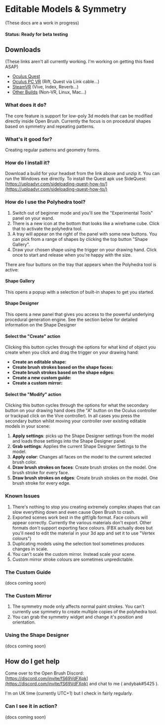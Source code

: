 # Editable Models & Symmetry

(These docs are a work in progress)

#### Status: Ready for beta testing

## Downloads

(These links aren't all currently working. I'm working on getting this fixed ASAP)

* [Oculus Quest](https://nightly.link/IxxyXR/open-brush/workflows/build/features%2Feditable-models-openxr/Oculus%20Quest%20Experimental.zip)
* [Oculus PC VR](https://nightly.link/IxxyXR/open-brush/workflows/build/features%2Feditable-models-openxr/Windows%20Rift%20Experimental.zip) (Rift, Quest via Link cable...)
* [SteamVR](https://nightly.link/IxxyXR/open-brush/workflows/build/features%2Feditable-models-openxr/Windows%20OpenXR%20Experimental.zip) (Vive, Index, Reverb...)
* [Other Builds](https://nightly.link/IxxyXR/open-brush/workflows/build/features%2Feditable-models-openxr) (Non-VR, Linux, Mac...)

### What does it do?

The core feature is support for low-poly 3d models that can be modified directly inside Open Brush. Currently the focus is on procedural shapes based on symmetry and repeating patterns.

### What's it good for?

Creating regular patterns and geometry forms.

### How do I install it?

Download a build for your headset from the link above and unzip it. You can run the Windows exe directly. To install the Quest apk use SideQuest: [https://uploadvr.com/sideloading-quest-how-to/](https://uploadvr.com/sideloading-quest-how-to/)

### How do I use the Polyhedra tool?

1. Switch out of beginner mode and you'll see the "Experimental Tools" panel on your wand.
2. There is a new icon at the bottom that looks like a wireframe cube. Click that to activate the polyhedra tool.
3. A tray will appear on the right of the panel with some new buttons. You can pick from a range of shapes by clicking the top button "Shape Gallery".
4. Draw your chosen shape using the trigger on your drawing hand. Click once to start and release when you're happy with the size.

There are four buttons on the tray that appears when the Polyhedra tool is active:

#### Shape Gallery

This opens a popup with a selection of built-in shapes to get you started.

#### Shape Designer

This opens a new panel that gives you access to the powerful underlying procedural generation engine. See the section below for detailed information on the Shape Designer

#### Select the "Create" action

Clicking this button cycles through the options for what kind of object you create when you click and drag the trigger on your drawing hand:

* **Create an editable shape:**&#x20;
* **Create brush strokes based on the shape faces:**&#x20;
* **Create brush strokes based on the shape edges:**&#x20;
* **Create a new custom guide:**&#x20;
* **Create a custom mirror:**&#x20;

#### Select the "Modify" action

Clicking this button cycles through the options for what the secondary button on your drawing hand does (the "A" button on the Oculus controller or trackpad click on the Vive controller). In all cases you press the secondary button whilst moving your controller over existing editable models in your scene:

1. **Apply settings**: picks up the Shape Designer settings from the model and loads those settings into the Shape Designer panel.
2. **Grab settings**: Applies the current Shape Designer Settings to the model.
3. **Apply color**: Changes all faces on the model to the current selected brush color.
4. **Draw brush strokes on faces**: Create brush strokes on the model. One brush stroke for every face.
5. **Draw brush strokes on edges**: Create brush strokes on the model. One brush stroke for every edge.

### Known Issues&#x20;

1. There's nothing to stop you creating extremely complex shapes that can slow everything down and even cause Open Brush to crash.&#x20;
2. Exported scenes work best in the gltf/glb format. Face colours will appear correctly. Currently the various materials don't export. Other formats don't support exporting face colours. (FBX actually does but you'll need to edit the material in your 3d app and set it to use "Vertex colours")
3. Duplicating models using the selection tool sometimes produces changes in scale.
4. You can't scale the custom mirror. Instead scale your scene.
5. Custom mirror stroke colours are sometimes unpredictable.

### The Custom Guide

(docs coming soon)

### The Custom Mirror

1. The symmetry mode only affects normal paint strokes. You can't currently use symmetry to create multiple copies of the polyhedra tool.
2. You can grab the symmetry widget and change it's position and orientation.

### Using the Shape Designer

(docs coming soon)

###

## How do I get help

Come over to the Open Brush Discord: [https://discord.com/invite/fS69VdFXpk](https://discord.com/invite/fS69VdFXpk) and chat to me ( andybak#5425 ).

I'm on UK time (currently UTC+1) but I check in fairly regularly.

### Can I see it in action?

(docs coming soon)
